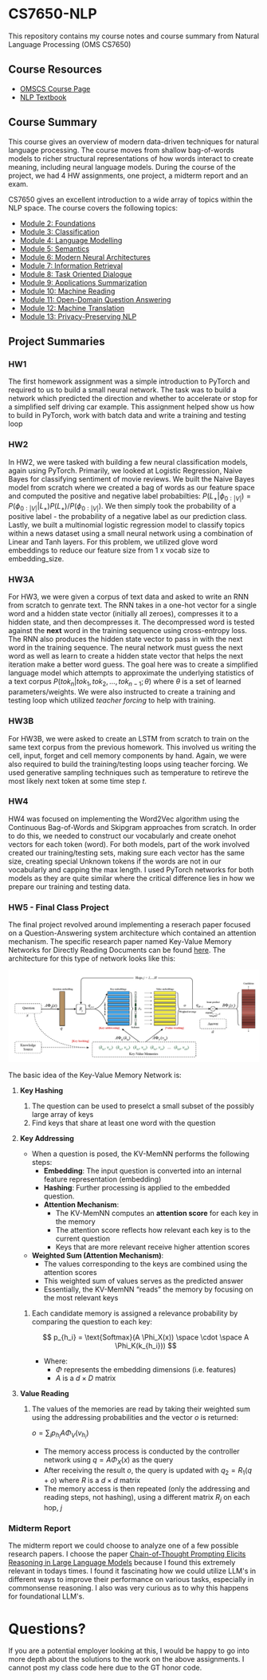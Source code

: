 # CS7650-NLP
This repository contains my course notes and course summary from Natural Language Processing (OMS CS7650)

## Course Resources
- [OMSCS Course Page](https://omscs.gatech.edu/cs-7650-natural-language-processing)
- [NLP Textbook](https://github.com/jacobeisenstein/gt-nlp-class/blob/master/notes/eisenstein-nlp-notes.pdf)


## Course Summary
This course gives an overview of modern data-driven techniques for natural language processing. The course moves from shallow bag-of-words models to richer structural representations of how words interact to create meaning, including neural language models. During the course of the project, we had 4 HW assignments, one project, a midterm report and an exam.

CS7650 gives an excellent introduction to a wide array of topics within the NLP space. The course covers the following topics:

- [Module 2: Foundations](./Course%20Notes/Module%202%20Foundations/Module%202%20Foundations.md)
- [Module 3: Classification](./Course%20Notes/Module%203%20Classification.md)
- [Module 4: Language Modelling](./Course%20Notes/Module%204%20Language%20Modelling/Module%204%20Language%20Modelling.md)
- [Module 5: Semantics](./Course%20Notes/Module%205%20Semantics.md)
- [Module 6: Modern Neural Architectures](./Course%20Notes/Module%206%20Modern%20Neural%20Architectures/Module%206%20Modern%20Neural%20Architectures.md)
- [Module 7: Information Retrieval](Natural%20Language%20Processing%20(NLP)%20f2275cd8c5894e6a98d85f3fe5d88df9/Module%207%20Information%20Retrieval%2064cde313808443d6958aa4bc878d2ed4.md)
- [Module 8: Task Oriented Dialogue](Natural%20Language%20Processing%20(NLP)%20f2275cd8c5894e6a98d85f3fe5d88df9/Module%208%20Task%20Oriented%20Dialogue%203726c084e355492797d4d40f2451f7d8.md)
- [Module 9: Applications Summarization](Natural%20Language%20Processing%20(NLP)%20f2275cd8c5894e6a98d85f3fe5d88df9/Module%209%20Applications%20Summarization%204c29cf0649ad41a396a51633ee92ad85.md)
- [Module 10: Machine Reading](Natural%20Language%20Processing%20(NLP)%20f2275cd8c5894e6a98d85f3fe5d88df9/Module%2010%20Machine%20Reading%20c7e8e3a012ff4727bd0742f90e975da3.md)
- [Module 11: Open-Domain Question Answering](Natural%20Language%20Processing%20(NLP)%20f2275cd8c5894e6a98d85f3fe5d88df9/Module%2011%20Open-Domain%20Question%20Answering%20a96af23c143c4ffe92e128061cc2b69a.md)
- [Module 12: Machine Translation](Natural%20Language%20Processing%20(NLP)%20f2275cd8c5894e6a98d85f3fe5d88df9/Module%2012%20Machine%20Translation%20205e8d530da84fac9efa49dc87cf5166.md)
- [Module 13: Privacy-Preserving NLP](Natural%20Language%20Processing%20(NLP)%20f2275cd8c5894e6a98d85f3fe5d88df9/Module%2013%20Privacy-Preserving%20NLP%209ed24faa5b724468a708256b2a1c504b.md)

## Project Summaries

### HW1
The first homework assignment was a simple introduction to PyTorch and required to us to build a small neural network. The task was to build a network which predicted the direction and whether to accelerate or stop for a simplified self driving car example. This assignment helped show us how to build in PyTorch, work with batch data and write a training and testing loop

### HW2
In HW2, we were tasked with building a few neural classification models, again using PyTorch. Primarily, we looked at Logistic Regression, Naive Bayes for classifying sentiment of movie reviews. We built the Naive Bayes model from scratch where we created a bag of words as our feature space and computed the positive and negative label probabilties: $P(L_{+}|\phi_{0:|V|}) = P(\phi_{0:|V|}|L_{+})P(L_{+}) / P(\phi_{0:|V|})$. We then simply took the probability of a positive label - the probability of a negative label as our prediction class. Lastly, we built a multinomial logistic regression model to classify topics within a news dataset using a small neural network using a combination of Linear and Tanh layers. For this problem, we utilized glove word embeddings to reduce our feature size from 1 x vocab size to embedding_size.

### HW3A
For HW3, we were given a corpus of text data and asked to write an RNN from scratch to genrate text. The RNN takes in a one-hot vector for a single word and a hidden state vector (initially all zeroes), compresses it to a hidden state, and then decompresses it. The decompressed word is tested against the **next** word in the training sequence using cross-entropy loss. The RNN also produces the hidden state vector to pass in with the next word in the training sequence. The neural network must guess the next word as well as learn to create a hidden state vector that helps the next iteration make a better word guess. The goal here was to create a simplified language model which attempts to approximate the underlying statistics of a text corpus $P(tok_n | tok_1, tok_2, ..., tok_{n-1}; \theta)$ where $\theta$ is a set of learned parameters/weights. We were also instructed to create a training and testing loop which utilized *teacher forcing* to help with training.

### HW3B
For HW3B, we were asked to create an LSTM from scratch to train on the same text corpus from the previous homework. This involved us writing the cell, input, forget and cell memory components by hand. Again, we were also required to build the training/testing loops using teacher forcing. We used generative sampling techniques such as temperature to retireve the most likely next token at some time step $t$.

### HW4
HW4 was focused on implementing the Word2Vec algorithm using the Continuous Bag-of-Words and Skipgram approaches from scratch. In order to do this, we needed to construct our vocabularly and create onehot vectors for each token (word). For both models, part of the work involved created our training/testing sets, making sure each vector has the same size, creating special Unknown tokens if the words are not in our vocabularly and capping the max length. I used PyTorch networks for both models as they are quite similar where the critical difference lies in how we prepare our training and testing data.

### HW5 - Final Class Project
The final project revolved around implementing a reserach paper focused on a Question-Answering system architecture which contained an attention mechanism. The specific research paper named Key-Value Memory Networks for Directly Reading Documents can be found [here](https://arxiv.org/abs/1606.03126). The architecture for this type of network looks like this:

![KV Mem Net](./kvmemnet.png)

The basic idea of the Key-Value Memory Network is:

1. **Key Hashing**
    1. The question can be used to preselct a small subset of the possibly large array of keys
    2. Find keys that share at least one word with the question

2. **Key Addressing**
    - When a question is posed, the KV-MemNN performs the following steps:
        - **Embedding**: The input question is converted into an internal feature representation (embedding)
        - **Hashing**: Further processing is applied to the embedded question.
        - **Attention Mechanism**:
            - The KV-MemNN computes an **attention score** for each key in the memory
            - The attention score reflects how relevant each key is to the current question
            - Keys that are more relevant receive higher attention scores
    - **Weighted Sum (Attention Mechanism)**:
        - The values corresponding to the keys are combined using the attention scores
        - This weighted sum of values serves as the predicted answer
        - Essentially, the KV-MemNN “reads” the memory by focusing on the most relevant keys
    1. Each candidate memory is assigned a relevance probability by comparing the question to each key:

        $$
        p_{h_i} = \text{Softmax}(A \Phi_X(x)) \space \cdot \space A \Phi_K(k_{h_i}))
        $$

        - Where:
            - $\Phi$ represents the embedding dimensions (i.e. features)
            - $A$ is a $d \times D$ matrix
3. **Value Reading**
    1. The values of the memories are read by taking their  weighted sum using the addressing probabilities and the vector $o$ is returned:

        $o = \sum_i p_{h_i} A \Phi_V(v_{h_i})$

        - The memory access process is conducted by the controller network using $q = A \Phi_X(x)$ as the query
        - After receiving the result $o$, the query is updated with $q_2 = R_1(q+o)$ where $R$ is a $d \times d$ matrix
        - The memory access is then repeated (only the addressing and reading steps, not hashing), using a different matrix $R_j$ on each hop, $j$



### Midterm Report
The midterm report we could choose to analyze one of a few possible research papers. I choose the paper [Chain-of-Thought Prompting Elicits Reasoning in Large Language Models](https://arxiv.org/pdf/2201.11903) because I found this extremely relevant in todays times. I found it fascinating how we could utilize LLM's in different ways to improve their performance on various tasks, especially in commonsense reasoning. I also was very curious as to why this happens for foundational LLM's.

# Questions?

If you are a potential employer looking at this, I would be happy to go into more depth about the solutions to the work on the above assignments. I cannot post my class code here due to the GT honor code.
